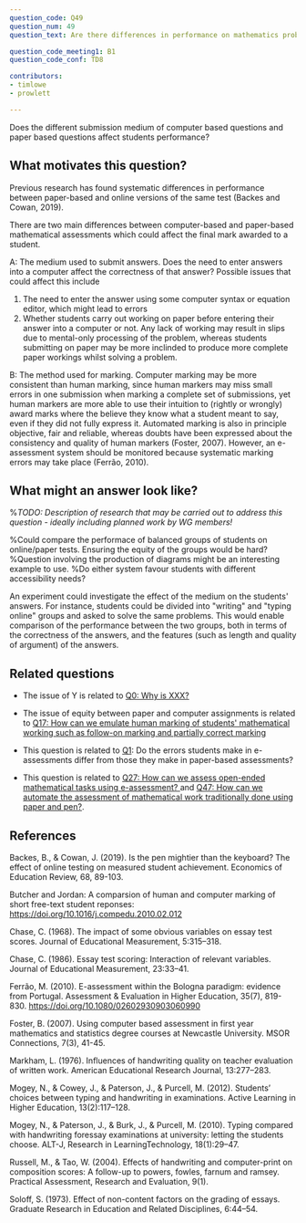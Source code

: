 ```yaml
---
question_code: Q49 
question_num: 49 
question_text: Are there differences in performance on mathematics problems presented and carried out on paper versus on the computer? 

question_code_meeting1: B1 
question_code_conf: TD8 

contributors: 
- timlowe
- prowlett

---
```


Does the different submission medium of computer based questions and paper based questions affect students performance?

## What motivates this question?

Previous research has found systematic differences in performance between paper-based and online versions of the same test (Backes and Cowan, 2019).

There are two main differences between computer-based and paper-based mathematical assessments which could affect the final mark awarded to a student.

A: The medium used to submit answers. Does the need to enter answers into a computer affect the correctness of that answer? Possible issues that could affect this include
1. The need to enter the answer using some computer syntax or equation editor, which might lead to errors
2. Whether students carry out working on paper before entering their answer into a computer or not. Any lack of working may result in slips due to mental-only processing of the problem, whereas students submitting on paper may be more inclinded to produce more complete paper workings whilst solving a problem.

B: The method used for marking. Computer marking may be more consistent than human marking, since human markers may miss small errors in one submission when marking a complete set of submissions, yet human markers are more able to use their intuition to (rightly or wrongly) award marks where the believe they know what a student meant to say, even if they did not fully express it. Automated marking is also in principle objective, fair and reliable, whereas doubts have been expressed about the consistency and quality of human markers (Foster, 2007). However, an e-assessment system should be monitored because systematic marking errors may take place (Ferrão, 2010).

## What might an answer look like?

%*TODO: Description of research that may be carried out to address this question - ideally including planned work by WG members!*

%Could compare the performace of balanced groups of students on online/paper tests. Ensuring the equity of the groups would be hard?
%Question involving the production of diagrams might be an interesting example to use.
%Do either system favour students with different accessibility needs?

An experiment could investigate the effect of the medium on the students' answers. For instance, students could be divided into "writing" and "typing online" groups and asked to solve the same problems. This would enable comparison of the performance between the two groups, both in terms of the correctness of the answers, and the features (such as length and quality of argument) of the answers.



## Related questions

* The issue of Y is related to [Q0: Why is XXX?](Q0)

* The issue of equity between paper and computer assignments is related to [Q17: How can we emulate human marking of students' mathematical working such as follow-on marking and partially correct marking](Q17)

* This question is related to [Q1](Q1): Do the errors students make in e-assessments differ from those they make in paper-based assessments?
* This question is related to [Q27: How can we assess open-ended mathematical tasks using e-assessment? ](Q27) and [Q47: How can we automate the assessment of mathematical work traditionally done using paper and pen?](Q47).


## References

Backes, B., & Cowan, J. (2019). Is the pen mightier than the keyboard? The effect of online testing on measured student achievement. Economics of Education Review, 68, 89-103.

Butcher and Jordan: A comparsion of human and computer marking of short free-text student reponses: https://doi.org/10.1016/j.compedu.2010.02.012

Chase, C. (1968). The impact of some obvious variables on essay test scores. Journal of Educational Measurement, 5:315–318.

Chase, C. (1986). Essay test scoring: Interaction of relevant variables. Journal of Educational Measurement, 23:33–41. 

Ferrão, M. (2010). E-assessment within the Bologna paradigm: evidence from Portugal. Assessment & Evaluation in Higher Education, 35(7), 819-830. https://doi.org/10.1080/02602930903060990

Foster, B. (2007). Using computer based assessment in first year mathematics and statistics degree courses at Newcastle University. MSOR Connections, 7(3), 41-45.

Markham, L. (1976). Influences of handwriting quality on teacher evaluation of written work. American Educational Research Journal, 13:277–283.

Mogey, N., & Cowey, J., & Paterson, J., & Purcell, M. (2012). Students’  choices  between  typing  and handwriting in examinations. Active Learning in Higher Education, 13(2):117–128.

Mogey, N., & Paterson, J., & Burk, J., & Purcell, M. (2010). Typing compared with handwriting foressay examinations at university: letting the students choose. ALT-J, Research in LearningTechnology, 18(1):29–47. 


Russell, M., & Tao, W. (2004). Effects of handwriting and computer-print on composition scores: A follow-up to powers, fowles, farnum and ramsey. Practical Assessment,  Research and Evaluation, 9(1).

Soloff, S. (1973). Effect of non-content factors on the grading of essays. Graduate Research in Education and Related Disciplines, 6:44–54.
